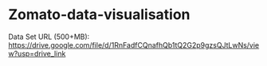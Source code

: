 # Zomato-data-visualisation
Data Set URL (500+MB): https://drive.google.com/file/d/1RnFadfCQnafhQb1tQ2G2p9gzsQJtLwNs/view?usp=drive_link
